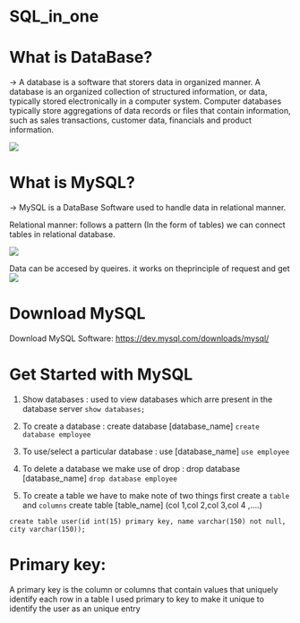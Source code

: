 # SQL_in_one
# What is DataBase?
-> A database is a software that storers data in organized manner.
A database is an organized collection of structured information, or data, typically stored electronically in a computer system.
Computer databases typically store aggregations of data records or files that contain information, such as sales transactions, customer data, financials and product information.

![](https://i0.wp.com/ubiq.co/database-blog/wp-content/uploads/2020/10/enable-mysql-replication.png?resize=730%2C410&ssl=1)

# What is MySQL?
-> MySQL is a DataBase Software used to handle data in relational manner.


Relational manner: follows a pattern (In the form of tables) we can connect tables in relational database.

![](https://www.pragimtech.com/blog/contribute/article_images/2220211210231003/what-is-a-relational-database.jpg)

 Data can be accesed by queires. it works on theprinciple of request and get
![](https://programmer.group/images/article/4afb276e564fd636f0486cd37abeed48.jpg)

# Download MySQL
Download MySQL Software: https://dev.mysql.com/downloads/mysql/

# Get Started with MySQL
1. Show databases : used to view databases which arre present in the database server
 ```show databases; ```
 
2. To create a database : create database [database_name]
```create database employee```

3. To use/select a particular database : use [database_name]
```use employee```

4. To delete a database we make use of drop : drop database [database_name]
```drop database employee```

5. To create a table we have to make note of two things first create a ```table``` and ```columns```
create table [table_name] (col 1,col 2,col 3,col 4 ,....)

```create table user(id int(15) primary key, name varchar(150) not null, city varchar(150));```

# Primary key:  
A primary key is the column or columns that contain values that uniquely identify each row in a table
I used primary to key to make it unique to identify the user as an unique entry

